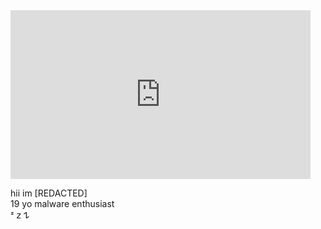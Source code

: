 <div style="width:480px"><iframe allow="fullscreen" frameBorder="0" height="270" src="https://giphy.com/embed/KwVOMfXLC1mtEAORN3/video" width="480"></iframe></div>



hii im [REDACTED] <br />
19 yo malware enthusiast <br />
ᶻ 𝗓 𐰁
